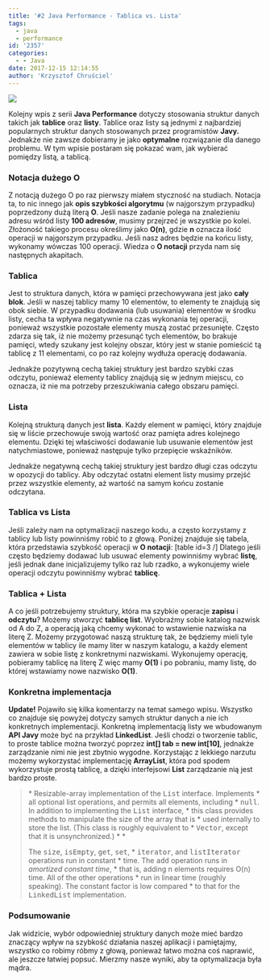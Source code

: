 ```yaml
---
title: '#2 Java Performance - Tablica vs. Lista'
tags:
  - java
  - performance
id: '2357'
categories:
  - - Java
date: 2017-12-15 12:14:55
author: 'Krzysztof Chruściel'
---
```


![](http://codecouple.pl/wp-content/uploads/2017/02/java-logo.png)

Kolejny wpis z serii **Java Performance** dotyczy stosowania struktur danych takich jak **tablice** oraz **listy**. Tablice oraz listy są jednymi z najbardziej popularnych struktur danych stosowanych przez programistów **Javy.** Jednakże nie zawsze dobieramy je jako **optymalne** rozwiązanie dla danego problemu. W tym wpisie postaram się pokazać wam, jak wybierać pomiędzy listą, a tablicą.
<!-- more -->
### Notacja dużego O

Z notacją dużego O po raz pierwszy miałem styczność na studiach. Notacja ta, to nic innego jak **opis szybkości algorytmu** (w najgorszym przypadku) poprzedzony dużą literą **O**. Jeśli nasze zadanie polega na znalezieniu adresu wśród listy **100 adresów**, musimy przejrzeć je wszystkie po kolei. Złożoność takiego procesu określimy jako **O(n)**, gdzie **n** oznacza ilość operacji w najgorszym przypadku. Jeśli nasz adres będzie na końcu listy, wykonamy wówczas 100 operacji. Wiedza o **O notacji** przyda nam się następnych akapitach.

### Tablica

Jest to struktura danych, która w pamięci przechowywana jest jako **cały blok**. Jeśli w naszej tablicy mamy 10 elementów, to elementy te znajdują się obok siebie. W przypadku dodawania (lub usuwania) elementów w środku listy, cecha ta wpływa negatywnie na czas wykonania tej operacji, ponieważ wszystkie pozostałe elementy muszą zostać przesunięte. Często zdarza się tak, iż nie możemy przesunąć tych elementów, bo brakuje pamięci, wtedy szukany jest kolejny obszar, który jest w stanie pomieścić tą tablicę z 11 elementami, co po raz kolejny wydłuża operację dodawania.

Jednakże pozytywną cechą takiej struktury jest bardzo szybki czas odczytu, ponieważ elementy tablicy znajdują się w jednym miejscu, co oznacza, iż nie ma potrzeby przeszukiwania całego obszaru pamięci.

### Lista

Kolejną strukturą danych jest **lista**. Każdy element w pamięci, który znajduje się w liście przechowuje swoją wartość oraz pamięta adres kolejnego elementu. Dzięki tej właściwości dodawanie lub usuwanie elementów jest natychmiastowe, ponieważ następuje tylko przepięcie wskaźników.

Jednakże negatywną cechą takiej struktury jest bardzo długi czas odczytu w opozycji do tablicy. Aby odczytać ostatni element listy musimy przejść przez wszystkie elementy, aż  wartość na samym końcu zostanie odczytana.

### Tablica vs Lista

Jeśli zależy nam na optymalizacji naszego kodu, a często korzystamy z tablicy lub listy powinniśmy robić to z głową. Poniżej znajduje się tabela, która przedstawia szybkość operacji w **O notacji**: \[table id=3 /\] Dlatego jeśli często będziemy dodawać lub usuwać elementy powinniśmy wybrać **listę**, jeśli jednak dane inicjalizujemy tylko raz lub rzadko, a wykonujemy wiele operacji odczytu powinniśmy wybrać **tablicę**.

### Tablica + Lista

A co jeśli potrzebujemy struktury, która ma szybkie operacje **zapisu** i **odczytu**? Możemy stworzyć **tablicę list**. Wyobraźmy sobie katalog nazwisk od A do Z, a operacją jaką chcemy wykonać to wstawienie nazwiska na literę Z. Możemy przygotować naszą strukturę tak, że będziemy mieli tyle elementów w tablicy ile mamy liter w naszym katalogu, a każdy element zawiera w sobie listę z konkretnymi nazwiskami. Wykonujemy operację, pobieramy tablicę na literę Z więc mamy **O(1)** i po pobraniu, mamy listę, do której wstawiamy nowe nazwisko **O(1)**.

### Konkretna implementacja

**Update!** Pojawiło się kilka komentarzy na temat samego wpisu. Wszystko co znajduje się powyżej dotyczy samych struktur danych a nie ich konkretnych implementacji. Konkretną implementacją listy we wbudowanym **API Javy** może być na przykład **LinkedList**. Jeśli chodzi o tworzenie tablic, to proste tablice można tworzyć poprzez **int\[\] tab = new int\[10\]**, jednakże zarządzanie nimi nie jest zbytnio wygodne. Korzystając z lekkiego narzutu możemy wykorzystać  implementację **ArrayList**, która pod spodem wykorzystuje prostą tablicę, a dzięki interfejsowi **List** zarządzanie nią jest bardzo proste.

> \* Resizable-array implementation of the <tt>List</tt> interface. Implements \* all optional list operations, and permits all elements, including \* <tt>null</tt>. In addition to implementing the <tt>List</tt> interface, \* this class provides methods to manipulate the size of the array that is \* used internally to store the list. (This class is roughly equivalent to \* <tt>Vector</tt>, except that it is unsynchronized.) \* \* <p>The <tt>size</tt>, <tt>isEmpty</tt>, <tt>get</tt>, <tt>set</tt>, \* <tt>iterator</tt>, and <tt>listIterator</tt> operations run in constant \* time. The <tt>add</tt> operation runs in <i>amortized constant time</i>, \* that is, adding n elements requires O(n) time. All of the other operations \* run in linear time (roughly speaking). The constant factor is low compared \* to that for the <tt>LinkedList</tt> implementation.

### Podsumowanie

Jak widzicie, wybór odpowiedniej struktury danych może mieć bardzo znaczący wpływ na szybkość działania naszej aplikacji i pamiętajmy, wszystko co robimy róbmy z głową, ponieważ łatwo można coś naprawić, ale jeszcze łatwiej popsuć. Mierzmy nasze wyniki, aby ta optymalizacja była mądra.